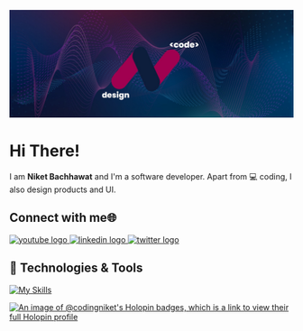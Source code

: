 <!-- GitHub Profile README -->

[![Header](https://raw.githubusercontent.com/codingniket/codingniket/main/header.png.jpeg)](https://github.com/codingniket)

# Hi There! 

I am **Niket Bachhawat** and I'm a software developer. Apart from 💻 coding, I also design products and UI.

## Connect with me🌐
<div align="left">
  <a href="https://www.youtube.com/channel/UCDbOWRCjgl5TK67Nig9de6Q" target="_blank">
    <img src="https://img.shields.io/static/v1?message=Youtube&logo=youtube&label=&color=FF0000&logoColor=white&labelColor=&style=for-the-badge" height="35" alt="youtube logo"  />
  </a>
  <a href="niketbachhawat7@gmail.com" target="_blank">
  <a href="https://www.linkedin.com/in/niket-bachhawat-2257a6200/" target="_blank">
    <img src="https://img.shields.io/static/v1?message=LinkedIn&logo=linkedin&label=&color=0077B5&logoColor=white&labelColor=&style=for-the-badge" height="35" alt="linkedin logo"  />
  </a>
  <a href="https://twitter.com/yebobby11" target="_blank">
    <img src="https://img.shields.io/static/v1?message=Twitter&logo=twitter&label=&color=1DA1F2&logoColor=white&labelColor=&style=for-the-badge" height="35" alt="twitter logo"  />
  </a>
</div>

## 🔧 Technologies & Tools
[![My Skills](https://skillicons.dev/icons?i=js,html,css,java,c,react,nextjs,tailwindcss,mongodb,python,vscode,vercel,prisma,photoshop,replit)](https://skillicons.dev)

[![An image of @codingniket's Holopin badges, which is a link to view their full Holopin profile](https://holopin.me/codingniket)](https://holopin.io/@codingniket)
